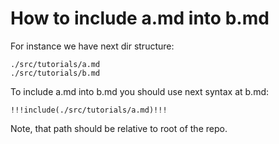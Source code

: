 # How to include a.md into b.md

For instance we have next dir structure:
```
./src/tutorials/a.md
./src/tutorials/b.md
```

To include a.md into b.md you should use next syntax at b.md:
```
!!!include(./src/tutorials/a.md)!!!
```

Note, that path should be relative to root of the repo.
